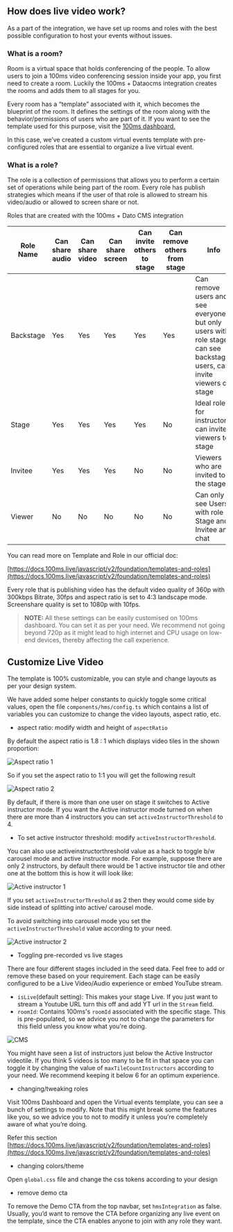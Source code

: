## How does live video work?

As a part of the integration, we have set up rooms and roles with the best possible configuration to host your events without issues.

### What is a room?

Room is a virtual space that holds conferencing of the people. To allow users to join a 100ms video conferencing session inside your app, you first need to create a room. Luckily the 100ms + Dataocms integration creates the rooms and adds them to all stages for you.

Every room has a “template” associated with it, which becomes the blueprint of the room. It defines the settings of the room along with the behavior/permissions of users who are part of it. If you want to see the template used for this purpose, visit the [100ms dashboard.](http://dashboard.100ms.live)

In this case, we’ve created a custom virtual events template with pre-configured roles that are essential to organize a live virtual event.

### What is a role?

The role is a collection of permissions that allows you to perform a certain set of operations while being part of the room. Every role has publish strategies which means if the user of that role is allowed to stream his video/audio or allowed to screen share or not.

Roles that are created with the 100ms + Dato CMS integration

| Role Name | Can share audio | Can share video | Can share screen | Can invite others to stage | Can remove others from stage | Info                                                                                                                  |
| --------- | --------------- | --------------- | ---------------- | -------------------------- | ---------------------------- | --------------------------------------------------------------------------------------------------------------------- |
| Backstage | Yes             | Yes             | Yes              | Yes                        | Yes                          | Can remove users and see everyone but only users with role stage can see backstage users, can invite viewers on stage |
| Stage     | Yes             | Yes             | Yes              | Yes                        | No                           | Ideal role for instructors, can invite viewers to stage                                                               |
| Invitee   | Yes             | Yes             | Yes              | No                         | No                           | Viewers who are invited to the stage                                                                                  |
| Viewer    | No              | No              | No               | No                         | No                           | Can only see Users with role Stage and Invitee and chat                                                               |

You can read more on Template and Role in our official doc:

[https://docs.100ms.live/javascript/v2/foundation/templates-and-roles](https://docs.100ms.live/javascript/v2/foundation/templates-and-roles)

Every role that is publishing video has the default video quality of 360p with 300kbps Bitrate, 30fps and aspect ratio is set to 4:3 landscape mode. Screenshare quality is set to 1080p with 10fps.

> **NOTE:** All these settings can be easily customised on 100ms dashboard. You can set it as per your need. We recommend not going beyond 720p as it might lead to high internet and CPU usage on low-end devices, thereby affecting the call experience.

## Customize Live Video

The template is 100% customizable, you can style and change layouts as per your design system.

We have added some helper constants to quickly toggle some critical values, open the file `components/hms/config.ts` which contains a list of variables you can customize to change the video layouts, aspect ratio, etc.

- aspect ratio: modify width and height of `aspectRatio`

By default the aspect ratio is 1.8 : 1 which displays video tiles in the shown proportion:

![Aspect ratio 1](/media/ar-1.png)

So if you set the aspect ratio to 1:1 you will get the following result

![Aspect ratio 2](/media/ar-2.png)

By default, if there is more than one user on stage it switches to Active instructor mode. If you want the Active instructor mode turned on when there are more than 4 instructors you can set `activeInstructorThreshold` to 4.

- To set active instructor threshold: modify `activeInstructorThreshold`.

You can also use activeinstructorthreshold value as a hack to toggle b/w carousel mode and active instructor mode. For example, suppose there are only 2 instructors, by default there would be 1 active instructor tile and other one at the bottom this is how it will look like:

![Active instructor 1](/media/as-1.png)

If you set `activeInstructorThreshold` as 2 then they would come side by side instead of splitting into active/ carousel mode.

To avoid switching into carousel mode you set the `activeInstructorThreshold` value according to your need.

![Active instructor 2](/media/as-2.png)

- Toggling pre-recorded vs live stages

There are four different stages included in the seed data. Feel free to add or remove these based on your requirement. Each stage can be easily configured to be a Live Video/Audio experience or embed YouTube stream.

- `isLive`(default setting): This makes your stage Live. If you just want to stream a Youtube URL turn this off and add YT url in the `Stream` field.
- `roomId`: Contains 100ms's `roomId` associated with the specific stage. This is pre-populated, so we advice you not to change the parameters for this field unless you know what you're doing.

![CMS](/media/cms.png)

You might have seen a list of instructors just below the Active Instructor videotile. If you think 5 videos is too many to be fit in that space you can toggle it by changing the value of `maxTileCountInstructors` according to your need. We recommend keeping it below 6 for an optimum experience.

- changing/tweaking roles

Visit 100ms Dashboard and open the Virtual events template, you can see a bunch of settings to modify. Note that this might break some the features like you, so we advice you to not to modify it unless you’re completely aware of what you’re doing.

Refer this section [https://docs.100ms.live/javascript/v2/foundation/templates-and-roles](https://docs.100ms.live/javascript/v2/foundation/templates-and-roles)

- changing colors/theme

Open `global.css` file and change the css tokens according to your design

- remove demo cta

To remove the Demo CTA from the top navbar, set `hmsIntegration` as false. Usually, you’d want to remove the CTA before organizing any live event on the template, since the CTA enables anyone to join with any role they want.
